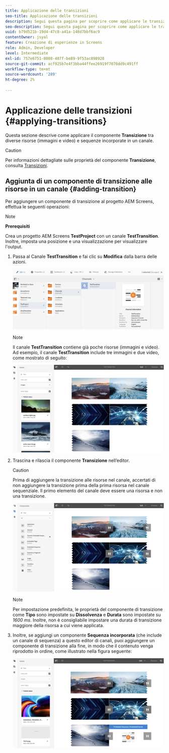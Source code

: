```yaml
---
title: Applicazione delle transizioni
seo-title: Applicazione delle transizioni
description: Segui questa pagina per scoprire come applicare le transizioni ai progetti Screens.
seo-description: Segui questa pagina per scoprire come applicare le transizioni ai progetti Screens.
uuid: b79d521b-19d4-47c8-a41a-148d7bbf6ac9
contentOwner: jsyal
feature: Creazione di esperienze in Screens
role: Admin, Developer
level: Intermediate
exl-id: 757e6751-8008-487f-be89-9f53ac898928
source-git-commit: acf925b7e4f3bba44ffee26919f7078dd9c491ff
workflow-type: tm+mt
source-wordcount: '289'
ht-degree: 2%

---
```


# Applicazione delle transizioni {#applying-transitions}

Questa sezione descrive come applicare il componente **Transizione** tra diverse risorse (immagini e video) e sequenze incorporate in un canale.


>[!CAUTION]
>
>Per informazioni dettagliate sulle proprietà del componente **Transizione**, consulta [Transizioni](adding-components-to-a-channel.md#transition).

## Aggiunta di un componente di transizione alle risorse in un canale {#adding-transition}

Per aggiungere un componente di transizione al progetto AEM Screens, effettua le seguenti operazioni:

>[!NOTE]
>
>**Prerequisiti**
>
>Crea un progetto AEM Screens **TestProject** con un canale **TestTransition**. Inoltre, imposta una posizione e una visualizzazione per visualizzare l&#39;output.

1. Passa al Canale **TestTransition** e fai clic su **Modifica** dalla barra delle azioni.

   ![image1](assets/transitions1.png)

   >[!NOTE]
   >
   >Il canale **TestTransition** contiene già poche risorse (immagini e video). Ad esempio, il canale **TestTransition** include tre immagini e due video, come mostrato di seguito:

   ![immagine2](assets/transitions2.png)


1. Trascina e rilascia il componente **Transizione** nell’editor.
   >[!CAUTION]
   >
   >Prima di aggiungere la transizione alle risorse nel canale, accertati di non aggiungere la transizione prima della prima risorsa nel canale sequenziale. Il primo elemento del canale deve essere una risorsa e non una transizione.

   ![image3](assets/transitions3.png)

   >[!NOTE]
   >
   >Per impostazione predefinita, le proprietà del componente di transizione come **Tipo** sono impostate su **Dissolvenza** e **Durata** sono impostate su *1600 ms*.  Inoltre, non è consigliabile impostare una durata di transizione maggiore della risorsa a cui viene applicata.

1. Inoltre, se aggiungi un componente **Sequenza incorporata** (che include un canale di sequenza) a questo editor di canali, puoi aggiungere un componente di transizione alla fine, in modo che il contenuto venga riprodotto in ordine, come illustrato nella figura seguente:

   ![image3](assets/transitions5.png)
